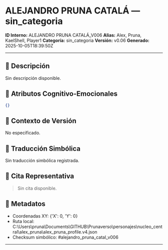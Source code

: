 # ALEJANDRO PRUNA CATALÁ — sin_categoria

**ID Interno:** ALEJANDRO PRUNA CATALÁ_V006
**Alias:** Alex, Pruna, KaelShell, Player1
**Categoría:** sin_categoria
**Versión:** v0.06
**Generado:** 2025-10-05T18:39:50Z

---

## 📖 Descripción
Sin descripción disponible.

## 🧠 Atributos Cognitivo-Emocionales
~~~json
{}
~~~

## 🔁 Contexto de Versión
No especificado.

## 🧬 Traducción Simbólica
Sin traducción simbólica registrada.

## 💬 Cita Representativa
> Sin cita disponible.

## 📎 Metadatos
- Coordenadas XY: {'X': 0, 'Y': 0}
- Ruta local: C:\Users\pruna\Documents\GITHUB\Prunaverso\personajes\nucleo_central\alex_pruna\alex_pruna_profile.v4.json
- Checksum simbólico: #alejandro_pruna_catal_v006
---
